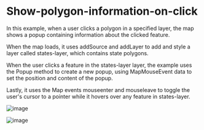 # Show-polygon-information-on-click

In this example, when a user clicks a polygon in a specified layer, the map shows a popup containing information about the clicked feature.

When the map loads, it uses addSource and addLayer to add and style a layer called states-layer, which contains state polygons.

When the user clicks a feature in the states-layer layer, the example uses the Popup method to create a new popup, using MapMouseEvent data to set the position and content of the popup.

Lastly, it uses the Map events mouseenter and mouseleave to toggle the user's cursor to a pointer while it hovers over any feature in states-layer.

![image](https://user-images.githubusercontent.com/118595650/202859814-ef470ab9-1a1e-4494-8602-4bc4b7ebb95d.png)


![image](https://user-images.githubusercontent.com/118595650/202859838-32ace6af-f51c-47d2-91b4-bd2440fabe99.png)
